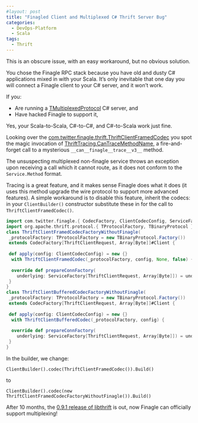 ```yaml
---
#layout: post
title: "Finagled Client and Multiplexed C# Thrift Server Bug"
categories:
  - DevOps-Platform
  - Scala
tags:
  - Thrift
---
```


This is an obscure issue, with an easy workaround, but no obvious solution.

You chose the Finagle RPC stack because you have old and dusty C# applications mixed in with your Scala. It’s only
inevitable that one day you will connect a Finagle client to your C# server, and it won’t work.

If you:

- Are running
  a [TMultiplexedProtocol](https://github.com/apache/thrift/blob/master/lib/csharp/src/Protocol/TMultiplexedProtocol.cs)
  C# server, and
- Have hacked Finagle to support it,

Yes, your Scala-to-Scala, C#-to-C#, and C#-to-Scala work just fine.

Looking over
the [com.twitter.finagle.thrift.ThriftClientFramedCodec](https://github.com/twitter/finagle/blob/master/finagle-thrift/src/main/scala/com/twitter/finagle/thrift/ThriftClientFramedCodec.scala)
you spot the magic invocation
of [ThriftTracing.CanTraceMethodName](https://github.com/twitter/finagle/blob/master/finagle-thrift/src/main/scala/com/twitter/finagle/thrift/ThriftTracing.scala),
a fire-and-forget call to a mysterious `__can__finagle__trace__v3__` method.

The unsuspecting multiplexed non-finagle service throws an exception upon receiving a call which it cannot route, as it
does not conform to the `Service.Method` format.

Tracing is a great feature, and it makes sense Finagle does what it does (it uses this method upgrade the wire protocol
to support more advanced features). A simple workaround is to disable this feature, inherit the codecs: in
your `ClientBuilder()` constructor substitute these in for the call to `ThriftClientFramedCodec()`.

```scala
import com.twitter.finagle.{ CodecFactory, ClientCodecConfig, ServiceFactory }
import org.apache.thrift.protocol.{ TProtocolFactory, TBinaryProtocol }
class ThriftClientFramedCodecFactoryWithoutFinagle(
 _protocolFactory: TProtocolFactory = new TBinaryProtocol.Factory())
 extends CodecFactory[ThriftClientRequest, Array[Byte]]#Client {
 
 def apply(config: ClientCodecConfig) = new {} 
  with ThriftClientFramedCodec(_protocolFactory, config, None, false) {
 
  override def prepareConnFactory(
    underlying: ServiceFactory[ThriftClientRequest, Array[Byte]]) = underlying
 }
}
class ThriftClientBufferedCodecFactoryWithoutFinagle(
 _protocolFactory: TProtocolFactory = new TBinaryProtocol.Factory())
 extends CodecFactory[ThriftClientRequest, Array[Byte]]#Client {
 
 def apply(config: ClientCodecConfig) = new {} 
  with ThriftClientBufferedCodec(_protocolFactory, config) {
 
  override def prepareConnFactory(
    underlying: ServiceFactory[ThriftClientRequest, Array[Byte]]) = underlying
 }
}
```

In the builder, we change:

```
ClientBuilder().codec(ThriftClientFramedCodec()).Build()
```

to

```
ClientBuilder().codec(new ThriftClientFramedCodecFactoryWithoutFinagle()).Build()
```

After 10 months,
the [0.9.1 release of libthrift](https://search.maven.org/search?q=g:org.apache.thrift%20AND%20a:libthrift) is out, now
Finagle can officially support multiplexing!
